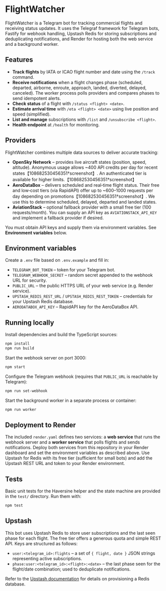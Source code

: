 # FlightWatcher

FlightWatcher is a Telegram bot for tracking commercial flights and receiving status updates. It uses the Telegraf framework for Telegram bots, Fastify for webhook handling, Upstash Redis for storing subscriptions and deduplicating notifications, and Render for hosting both the web service and a background worker.

## Features

- **Track flights** by IATA or ICAO flight number and date using the `/track` command.
- **Receive notifications** when a flight changes phase (scheduled, departed, airborne, enroute, approach, landed, diverted, delayed, canceled). The worker process polls providers and compares phases to send idempotent alerts.
- **Check status** of a flight with `/status <flight> <date>`.
- **Estimate arrival time** with `/eta <flight> <date>` using live position and speed (simplified).
- **List and manage** subscriptions with `/list` and `/unsubscribe <flight>`.
- **Health endpoint** at `/health` for monitoring.

## Providers

FlightWatcher combines multiple data sources to deliver accurate tracking:

- **OpenSky Network** – provides live aircraft states (position, speed, altitude). Anonymous usage allows ~400 API credits per day for recent states【108682530456351†screenshot】. An authenticated tier is available for higher limits.【108682530456351†screenshot】
- **AeroDataBox** – delivers scheduled and real‑time flight status. Their free and low‑cost tiers (via RapidAPI) offer up to ~600–1000 requests per day depending on promotions【108682530456351†screenshot】. We use this to determine scheduled, delayed, departed and landed states.
- **AviationStack** – optional fallback provider with a small free tier (100 requests/month). You can supply an API key as `AVIATIONSTACK_API_KEY` and implement a fallback provider if desired.

You must obtain API keys and supply them via environment variables. See **Environment variables** below.

## Environment variables

Create a `.env` file based on `.env.example` and fill in:

- `TELEGRAM_BOT_TOKEN` – token for your Telegram bot.
- `TELEGRAM_WEBHOOK_SECRET` – random secret appended to the webhook URL for security.
- `PUBLIC_URL` – the public HTTPS URL of your web service (e.g. Render service).
- `UPSTASH_REDIS_REST_URL` / `UPSTASH_REDIS_REST_TOKEN` – credentials for your Upstash Redis database.
- `AERODATABOX_API_KEY` – RapidAPI key for the AeroDataBox API.

## Running locally

Install dependencies and build the TypeScript sources:

```bash
npm install
npm run build
```

Start the webhook server on port 3000:

```bash
npm start
```

Configure the Telegram webhook (requires that `PUBLIC_URL` is reachable by Telegram):

```bash
npm run set-webhook
```

Start the background worker in a separate process or container:

```bash
npm run worker
```

## Deployment to Render

The included `render.yaml` defines two services: a **web service** that runs the webhook server and a **worker service** that polls flights and sends notifications. Deploy both services from this repository in your Render dashboard and set the environment variables as described above. Use Upstash for Redis with its free tier (sufficient for small bots) and add the Upstash REST URL and token to your Render environment.

## Tests

Basic unit tests for the Haversine helper and the state machine are provided in the `test/` directory. Run them with:

```bash
npm test
```

## Upstash

This bot uses Upstash Redis to store user subscriptions and the last seen phase for each flight. The free tier offers a generous quota and simple REST API. Keys are structured as follows:

- `user:<telegram_id>:flights` – a set of `{ flight, date }` JSON strings representing active subscriptions.
- `phase:user:<telegram_id>:<flight>:<date>` – the last phase seen for the flight/date combination; used to deduplicate notifications.

Refer to the [Upstash documentation](https://docs.upstash.com/redis) for details on provisioning a Redis database.